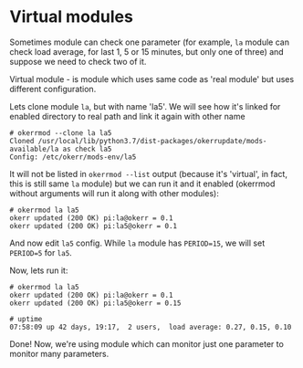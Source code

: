 # Virtual modules

Sometimes module can check one parameter (for example, `la` module can check load average, for last 1, 5 or 15 minutes, but only one of three) and suppose we need to check two of it. 

Virtual module - is module which uses same code as 'real module' but uses different configuration.

Lets clone module `la`, but with name 'la5'. We will see how it's linked for enabled directory to real path and link it again with other name 

~~~
# okerrmod --clone la la5
Cloned /usr/local/lib/python3.7/dist-packages/okerrupdate/mods-available/la as check la5
Config: /etc/okerr/mods-env/la5
~~~

It will not be listed in `okerrmod --list` output (because it's 'virtual', in fact, this is still same `la` module) but we can run it and it enabled (okerrmod without arguments will run it along with other modules):
~~~
# okerrmod la la5
okerr updated (200 OK) pi:la@okerr = 0.1
okerr updated (200 OK) pi:la5@okerr = 0.1

~~~

And now edit `la5` config. While `la` module has `PERIOD=15`, we will set `PERIOD=5` for `la5`.

Now, lets run it:
~~~
# okerrmod la la5
okerr updated (200 OK) pi:la@okerr = 0.1
okerr updated (200 OK) pi:la5@okerr = 0.15

# uptime
07:58:09 up 42 days, 19:17,  2 users,  load average: 0.27, 0.15, 0.10
~~~

Done! Now, we're using module which can monitor just one parameter to monitor many parameters.
